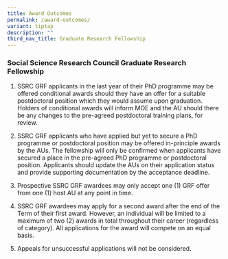 ```yaml
---
title: Award Outcomes
permalink: /award-outcomes/
variant: tiptap
description: ""
third_nav_title: Graduate Research Fellowship
---
```

<h3>Social Science Research Council Graduate Research Fellowship</h3>
<ol data-tight="true" class="tight">
<li>
<p>SSRC GRF applicants in the last year of their PhD programme may be offered
conditional awards should they have an offer for a suitable postdoctoral
position which they would assume upon graduation. Holders of conditional
awards will inform MOE and the AU should there be any changes to the pre-agreed
postdoctoral training plans, for review.</p>
</li>
<li>
<p>SSRC GRF applicants who have applied but yet to secure a PhD programme
or postdoctoral position may be offered in-principle awards by the AUs.
The fellowship will only be confirmed when applicants have secured a place
in the pre-agreed PhD programme or postdoctoral position. Applicants should
update the AUs on their application status and provide supporting documentation
by the acceptance deadline.</p>
</li>
<li>
<p>Prospective SSRC GRF awardees may only accept one (1) GRF offer from one
(1) host AU at any point in time.</p>
</li>
<li>
<p>SSRC GRF awardees may apply for a second award after the end of the Term
of their first award. However, an individual will be limited to a maximum
of two (2) awards in total throughout their career (regardless of category).
All applications for the award will compete on an equal basis.</p>
</li>
<li>
<p>Appeals for unsuccessful applications will not be considered.&nbsp;</p>
</li>
</ol>
<p></p>